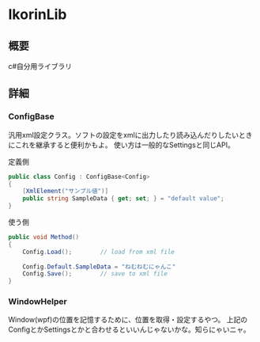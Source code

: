 # IkorinLib

## 概要

c#自分用ライブラリ

## 詳細

### ConfigBase<T>

汎用xml設定クラス。ソフトの設定をxmlに出力したり読み込んだりしたいときにこれを継承すると便利かもよ。
使い方は一般的なSettingsと同じAPI。

定義側

```csharp
public class Config : ConfigBase<Config>
{
    [XmlElement("サンプル値")]
    public string SampleData { get; set; } = "default value";
}
```

使う側

```csharp
public void Method()
{
    Config.Load();        // load from xml file
    
    Config.Default.SampleData = "ねむねむにゃんこ"
    Config.Save();        // save to xml file
}
```

### WindowHelper

Window(wpf)の位置を記憶するために、位置を取得・設定するやつ。
上記のConfigとかSettingsとかと合わせるといいんじゃないかな。知らにゃいニャ。

